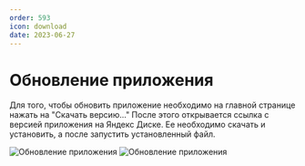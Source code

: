 ```yaml
---
order: 593
icon: download
date: 2023-06-27
---
```


# Обновление приложения

Для того, чтобы обновить приложение необходимо на главной странице нажать на "Скачать версию..."
После этого открывается ссылка с версией приложения на Яндекс Диске.
Ее необходимо скачать и установить, а после запустить установленный файл.


![Обновление приложения](/static/ОбновитьПрил.gif)
![Обновление приложения](/static/УстановкаВ.gif)
